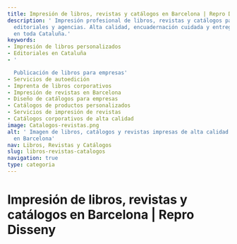 ```yaml
---
title: Impresión de libros, revistas y catálogos en Barcelona | Repro Disseny
description: ' Impresión profesional de libros, revistas y catálogos para empresas,
  editoriales y agencias. Alta calidad, encuadernación cuidada y entregas rápidas
  en toda Cataluña.'
keywords:
- Impresión de libros personalizados​
- Editoriales en Cataluña
- '​

  Publicación de libros para empresas​'
- Servicios de autoedición​
- Imprenta de libros corporativos
- Impresión de revistas en Barcelona​
- Diseño de catálogos para empresas​
- Catálogos de productos personalizados​
- Servicios de impresión de revistas​
- Catálogos corporativos de alta calidad
image: Catalogos-revistas.png
alt: ' Imagen de libros, catálogos y revistas impresas de alta calidad para empresas
  en Barcelona'
nav: Libros, Revistas y Catálogos
slug: libros-revistas-catalogos
navigation: true
type: categoria
---
```


# Impresión de libros, revistas y catálogos en Barcelona | Repro Disseny

